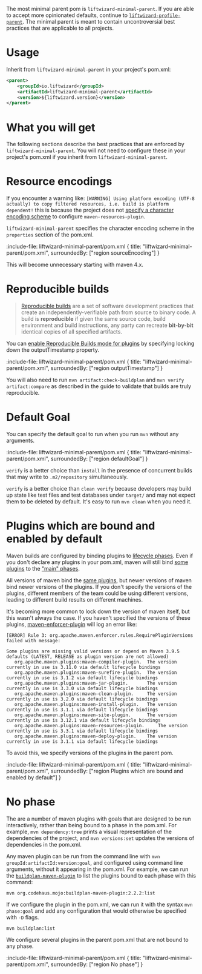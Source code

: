 The most minimal parent pom is `liftwizard-minimal-parent`. If you are able to accept more opinionated defaults, continue to [`liftwizard-profile-parent`](profile-parent). The minimal parent is meant to contain uncontroversial best practices that are applicable to all projects.

# Usage

Inherit from `liftwizard-minimal-parent` in your project's pom.xml:

```xml
<parent>
    <groupId>io.liftwizard</groupId>
    <artifactId>liftwizard-minimal-parent</artifactId>
    <version>${liftwizard.version}</version>
</parent>
```

# What you will get

The following sections describe the best practices that are enforced by `liftwizard-minimal-parent`. You will not need to configure these in your project's pom.xml if you inherit from `liftwizard-minimal-parent`.

# Resource encodings

If you encounter a warning like: `[WARNING] Using platform encoding (UTF-8 actually) to copy filtered resources, i.e. build is platform dependent!` this is because the project does not [specify a character encoding scheme](https://maven.apache.org/plugins/maven-resources-plugin/examples/encoding.html#specifying-a-character-encoding-scheme) to configure `maven-resources-plugin`.

`liftwizard-minimal-parent` specifies the character encoding scheme in the `properties` section of the pom.xml.

:include-file: liftwizard-minimal-parent/pom.xml {
title: "liftwizard-minimal-parent/pom.xml",
surroundedBy: ["region sourceEncoding"]
}

This will become unnecessary starting with maven 4.x.

# Reproducible builds

> [Reproducible builds](https://reproducible-builds.org/)  are a set of software development practices that create an independently-verifiable path from source to binary code. A build is  **reproducible**  if given the same source code, build environment and build instructions, any party can recreate  **bit-by-bit**  identical copies of all specified artifacts.


You can [enable Reproducible Builds mode for plugins](https://maven.apache.org/guides/mini/guide-reproducible-builds.html#how-do-i-configure-my-maven-build) by specifying locking down the outputTimestamp property.

:include-file: liftwizard-minimal-parent/pom.xml {
title: "liftwizard-minimal-parent/pom.xml",
surroundedBy: ["region outputTimestamp"]
}

You will also need to run `mvn artifact:check-buildplan` and `mvn verify artifact:compare` as described in the guide to validate that builds are truly reproducible.

# Default Goal

You can specify the default goal to run when you run `mvn` without any arguments.

:include-file: liftwizard-minimal-parent/pom.xml {
title: "liftwizard-minimal-parent/pom.xml",
surroundedBy: ["region defaultGoal"]
}

`verify` is a better choice than `install` in the presence of concurrent builds that may write to `.m2/repository` simultaneously.

`verify` is a better choice than `clean verify` because developers may build up state like test files and test databases under `target/` and may not expect them to be deleted by default. It's easy to run `mvn clean` when you need it.

# Plugins which are bound and enabled by default

Maven builds are configured by binding plugins to [lifecycle phases](https://maven.apache.org/guides/introduction/introduction-to-the-lifecycle.html#default-lifecycle). Even if you don't declare any plugins in your pom.xml, maven will still bind [some plugins](https://maven.apache.org/ref/3.9.6/maven-core/default-bindings.html#plugin-bindings-for-jar-packaging) to the ["main" phases](https://maven.apache.org/guides/introduction/introduction-to-the-lifecycle.html#packaging).

All versions of maven bind the [same plugins](https://maven.apache.org/ref/3.9.6/maven-core/default-bindings.html#plugin-bindings-for-jar-packaging), but newer versions of maven bind newer versions of the plugins. If you don't specify the versions of the plugins, different members of the team could be using different versions, leading to different build results on different machines.

It's becoming more common to lock down the version of maven itself, but this wasn't always the case. If you haven't specified the versions of these plugins, [maven-enforcer-plugin](https://maven.apache.org/enforcer/enforcer-rules/requirePluginVersions.html) will log an error like:

```
[ERROR] Rule 3: org.apache.maven.enforcer.rules.RequirePluginVersions failed with message:

Some plugins are missing valid versions or depend on Maven 3.9.5 defaults (LATEST, RELEASE as plugin version are not allowed)
   org.apache.maven.plugins:maven-compiler-plugin. 	The version currently in use is 3.11.0 via default lifecycle bindings
   org.apache.maven.plugins:maven-surefire-plugin. 	The version currently in use is 3.1.2 via default lifecycle bindings
   org.apache.maven.plugins:maven-jar-plugin. 		The version currently in use is 3.3.0 via default lifecycle bindings
   org.apache.maven.plugins:maven-clean-plugin. 	The version currently in use is 3.2.0 via default lifecycle bindings
   org.apache.maven.plugins:maven-install-plugin. 	The version currently in use is 3.1.1 via default lifecycle bindings
   org.apache.maven.plugins:maven-site-plugin. 		The version currently in use is 3.12.1 via default lifecycle bindings
   org.apache.maven.plugins:maven-resources-plugin. 	The version currently in use is 3.3.1 via default lifecycle bindings
   org.apache.maven.plugins:maven-deploy-plugin. 	The version currently in use is 3.1.1 via default lifecycle bindings
```

To avoid this, we specify versions of the plugins in the parent pom.

:include-file: liftwizard-minimal-parent/pom.xml {
title: "liftwizard-minimal-parent/pom.xml",
surroundedBy: ["region Plugins which are bound and enabled by default"]
}

# No phase

The are a number of maven plugins with goals that are designed to be run interactively, rather than being bound to a phase in the pom.xml. For example, `mvn dependency:tree` prints a visual representation of the dependencies of the project, and `mvn versions:set` updates the versions of dependencies in the pom.xml.

Any maven plugin can be run from the command line with `mvn groupId:artifactId:version:goal`, and configured using command line arguments, without it appearing in the pom.xml. For example, we can run the [`buildplan-maven-plugin`](https://www.mojohaus.org/buildplan-maven-plugin/) to list the plugins bound to each phase with this command:

```shell
mvn org.codehaus.mojo:buildplan-maven-plugin:2.2.2:list
```

If we configure the plugin in the pom.xml, we can run it with the syntax `mvn phase:goal` and add any configuration that would otherwise be specified with `-D` flags.

```shell
mvn buildplan:list
```

We configure several plugins in the parent pom.xml that are not bound to any phase.

:include-file: liftwizard-minimal-parent/pom.xml {
title: "liftwizard-minimal-parent/pom.xml",
surroundedBy: ["region No phase"]
}
